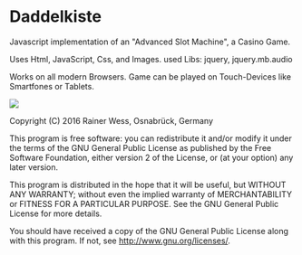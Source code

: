 # Daddelkiste


Javascript implementation of an "Advanced Slot Machine", a Casino Game. 

Uses Html, JavaScript, Css, and Images.
used Libs: jquery, jquery.mb.audio

Works on all modern Browsers. 
Game can be played on Touch-Devices like Smartfones or Tablets. 

<img src="https://github.com/RainerWessOS/Daddelkiste/blob/master/Screenshot_Game.png"/>

Copyright (C) 2016 Rainer Wess, Osnabrück, Germany

This program is free software: you can redistribute it and/or modify
it under the terms of the GNU General Public License as published by
the Free Software Foundation, either version 2 of the License, or
(at your option) any later version.

This program is distributed in the hope that it will be useful,
but WITHOUT ANY WARRANTY; without even the implied warranty of
MERCHANTABILITY or FITNESS FOR A PARTICULAR PURPOSE.  See the
GNU General Public License for more details.

You should have received a copy of the GNU General Public License
along with this program.  If not, see <http://www.gnu.org/licenses/>.
